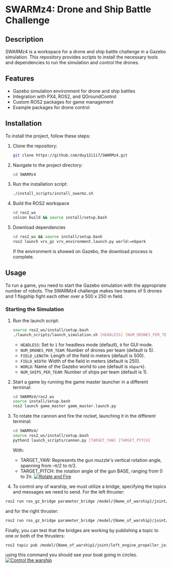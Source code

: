 # SWARMz4: Drone and Ship Battle Challenge

## Description
SWARMz4 is a workspace for a drone and ship battle challenge in a Gazebo simulation. This repository provides scripts to install the necessary tools and dependencies to run the simulation and control the drones.

## Features
- Gazebo simulation environment for drone and ship battles
- Integration with PX4, ROS2, and QGroundControl
- Custom ROS2 packages for game management
- Example packages for drone control

## Installation
To install the project, follow these steps:
1. Clone the repository:
    ```bash
    git clone https://github.com/duy12i1i7/SWARMz4.git
    ```
2. Navigate to the project directory:
    ```bash
    cd SWARMz4
    ```
3. Run the installation script:
    ```bash
    ./install_scripts/install_swarmz.sh
    ```
4. Build the ROS2 workspace
    ```bash
    cd ros2_ws
    colcon build && source install/setup.bash
    ```
5. Download dependencies
    ```bash
    cd ros2_ws && source install/setup.bash
    ros2 launch vrx_gz vrx_environment.launch.py world:=nbpark
    ```
    If the environment is showed on Gazebo, the download process is complete. 


## Usage
To run a game, you need to start the Gazebo simulation with the appropriate number of robots. The SWARMz4 challenge makes two teams of 5 drones and 1 flagship fight each other over a 500 x 250 m field.

### Starting the Simulation
1. Run the launch script:
    ```bash
    source ros2_ws/install/setup.bash
    ./launch_scripts/launch_simulation.sh [HEADLESS] [NUM_DRONES_PER_TEAM] [FIELD_LENGTH] [FIELD_WIDTH] [WORLD] [NUM_SHIPS_PER_TEAM]
    ```
    - `HEADLESS`: Set to `1` for headless mode (default), `0` for GUI mode.
    - `NUM_DRONES_PER_TEAM`: Number of drones per team (default is 5).
    - `FIELD_LENGTH`: Length of the field in meters (default is 500).
    - `FIELD_WIDTH`: Width of the field in meters (default is 250).
    - `WORLD`: Name of the Gazebo world to use (default is `nbpark`).
    - `NUM_SHIPS_PER_TEAM`: Number of ships per team (default is 1).


2. Start a game by running the game master launcher in a different terminal:
    ```bash
    cd SWARMz4/ros2_ws
    source install/setup.bash
    ros2 launch game_master game_master.launch.py
    ```
3. To rotate the cannon and fire the rocket, launching it in the different terminal:
    ```bash
    cd SWARMz4/
    source ros2_ws/install/setup.bash
    python3 launch_scripts/cannon.py [TARGET_YAW] [TARGET_PITCH]
    ```
    With:
   - TARGET_YAW: Represents the gun muzzle's vertical rotation angle, spanning from –π/2 to π/2.
   - TARGET_PITCH: the rotation angle of the gun BASE, ranging from 0 to 2π.
[![Rotate and Fire](https://img.youtube.com/vi/_z1kW_oepP8/0.jpg)](https://www.youtube.com/watch?v=_z1kW_oepP8)  

4. To control any of warship, we must utilize a bridge, specifying the topics and messages we need to send. For the left thruster:
```bash
ros2 run ros_gz_bridge parameter_bridge /model/{Name_of_warship}/joint/left_engine_propeller_joint/cmd_thrust@std_msgs/msg/Float64]gz.msgs.Double
```
and for the right thruster:
```bash
ros2 run ros_gz_bridge parameter_bridge /model/{Name_of_warship}/joint/right_engine_propeller_joint/cmd_thrust@std_msgs/msg/Float64]gz.msgs.Double
```
Finally, you can test that the bridges are working by publishing a topic to one or both of the thrusters:
```bash
ros2 topic pub /model/{Name_of_warship}/joint/left_engine_propeller_joint/cmd_thrust std_msgs/msg/Float64 "data: 150"
```
using this command you should see your boat going in circles.
[![Control the warship](https://img.youtube.com/vi/Spu8wt_rsx4/0.jpg)](https://www.youtube.com/watch?v=Spu8wt_rsx4)
